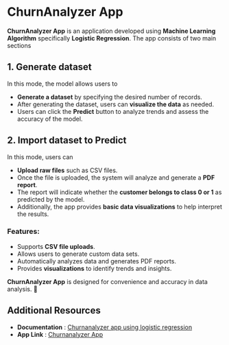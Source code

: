 # ChurnAnalyzer App

**ChurnAnalyzer App** is an application developed using **Machine Learning Algorithm** specifically **Logistic Regression**. The app consists of two main sections

## 1. Generate dataset  
In this mode, the model allows users to

- **Generate a dataset** by specifying the desired number of records.  
- After generating the dataset, users can **visualize the data** as needed.  
- Users can click the **Predict** button to analyze trends and assess the accuracy of the model.
  
## 2. Import dataset to Predict  
In this mode, users can

- **Upload raw files** such as CSV files.  
- Once the file is uploaded, the system will analyze and generate a **PDF report**.  
- The report will indicate whether the **customer belongs to class 0 or 1** as predicted by the model.  
- Additionally, the app provides **basic data visualizations** to help interpret the results.  

### Features:
- Supports **CSV file uploads**.  
- Allows users to generate custom data sets.  
- Automatically analyzes data and generates PDF reports.  
- Provides **visualizations** to identify trends and insights.  

**ChurnAnalyzer App** is designed for convenience and accuracy in data analysis. 🎯
## Additional Resources
- **Documentation** : [Churnanalyzer app using logistic regression](https://medium.com/@4ommyx/churnanalyzer-app-using-logistic-regression-80531e5acd84)  
- **App Link** : [Churnanalyzer App](https://churnanalyzerapp-4ommyx.streamlit.app/)


